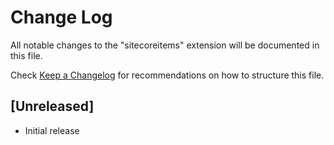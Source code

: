 # Change Log
All notable changes to the "sitecoreitems" extension will be documented in this file.

Check [Keep a Changelog](http://keepachangelog.com/) for recommendations on how to structure this file.

## [Unreleased]
- Initial release